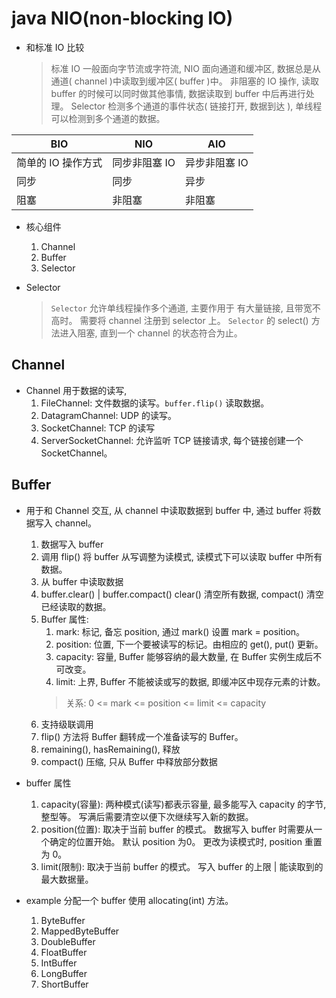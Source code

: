 # java NIO(non-blocking IO)

- 和标准 IO 比较
  > 标准 IO 一般面向字节流或字符流, NIO 面向通道和缓冲区, 数据总是从通道( channel )中读取到缓冲区( buffer )中。
  > 非阻塞的 IO 操作, 读取 buffer 的时候可以同时做其他事情, 数据读取到 buffer 中后再进行处理。
  > Selector 检测多个通道的事件状态( 链接打开, 数据到达 ), 单线程可以检测到多个通道的数据。

BIO | NIO | AIO
---|---|---
简单的 IO 操作方式 | 同步非阻塞 IO | 异步非阻塞 IO
同步 | 同步 | 异步
阻塞 | 非阻塞 | 非阻塞

- 核心组件
  1. Channel
  2. Buffer
  3. Selector

- Selector
  > `Selector` 允许单线程操作多个通道, 主要作用于 有大量链接, 且带宽不高时。
  > 需要将 channel 注册到 selector 上。
  > `Selector` 的 select() 方法进入阻塞, 直到一个 channel 的状态符合为止。

## Channel

- Channel 用于数据的读写,
  1. FileChannel: 文件数据的读写。`buffer.flip()` 读取数据。
  2. DatagramChannel: UDP 的读写。
  3. SocketChannel: TCP 的读写
  4. ServerSocketChannel: 允许监听 TCP 链接请求, 每个链接创建一个 SocketChannel。

## Buffer

- 用于和 Channel 交互, 从 channel 中读取数据到 buffer 中, 通过 buffer 将数据写入 channel。
  1. 数据写入 buffer
  2. 调用 flip() 将 buffer 从写调整为读模式, 读模式下可以读取 buffer 中所有数据。
  3. 从 buffer 中读取数据
  4. buffer.clear() | buffer.compact() clear() 清空所有数据, compact() 清空已经读取的数据。
  5. Buffer 属性:
       1. mark: 标记, 备忘 position, 通过 mark() 设置 mark = position。
       2. position: 位置, 下一个要被读写的标记。由相应的 get(), put() 更新。
       3. capacity: 容量, Buffer 能够容纳的最大数量, 在 Buffer 实例生成后不可改变。
       4. limit: 上界, Buffer 不能被读或写的数据, 即缓冲区中现存元素的计数。
       > 关系: 0 <= mark <= position <= limit <= capacity
  6. 支持级联调用
  7. flip() 方法将 Buffer 翻转成一个准备读写的 Buffer。
  8. remaining(), hasRemaining(), 释放
  9. compact() 压缩, 只从 Buffer 中释放部分数据

- buffer 属性
  1. capacity(容量): 两种模式(读写)都表示容量, 最多能写入 capacity 的字节, 整型等。 写满后需要清空以便下次继续写入新的数据。
  2. position(位置): 取决于当前 buffer 的模式。 数据写入 buffer 时需要从一个确定的位置开始。 默认 position 为0。 更改为读模式时, position 重置为 0。
  3. limit(限制): 取决于当前 buffer 的模式。 写入 buffer 的上限 | 能读取到的最大数据量。

- example 分配一个 buffer 使用 allocating(int) 方法。
  1. ByteBuffer
  2. MappedByteBuffer
  3. DoubleBuffer
  4. FloatBuffer
  5. IntBuffer
  6. LongBuffer
  7. ShortBuffer
